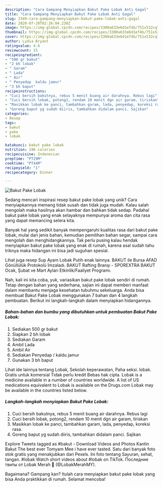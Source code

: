 ```yaml
---
description: "Cara Gampang Menyiapkan Bakut Pake Lobak Anti Gagal"
title: "Cara Gampang Menyiapkan Bakut Pake Lobak Anti Gagal"
slug: 3349-cara-gampang-menyiapkan-bakut-pake-lobak-anti-gagal
date: 2020-07-28T02:26:04.230Z
image: https://img-global.cpcdn.com/recipes/3300a633e6d1ef4b/751x532cq70/bakut-pake-lobak-foto-resep-utama.jpg
thumbnail: https://img-global.cpcdn.com/recipes/3300a633e6d1ef4b/751x532cq70/bakut-pake-lobak-foto-resep-utama.jpg
cover: https://img-global.cpcdn.com/recipes/3300a633e6d1ef4b/751x532cq70/bakut-pake-lobak-foto-resep-utama.jpg
author: Lydia Bryant
ratingvalue: 4.6
reviewcount: 15
recipeingredient:
- "500 gr bakut"
- "2 bh lobak"
- " Garam"
- " Lada"
- " Air"
- " Penyedap  kaldu jamur"
- "3 bh baput"
recipeinstructions:
- "Cuci bersih bakutnya, rebus 5 menit buang air darahnya. Rebus lagi"
- "Cuci bersih lobak, potong2, rendam 10 menit dgn air garam, tiriskan"
- "Masikkan lobak ke panci, tambahkan garam, lada, penyedap, koreksi rasa."
- "Goreng baput yg sudah diiris, tambahkan didalam panci. Sajikan"
categories:
- Resep
tags:
- bakut
- pake
- lobak

katakunci: bakut pake lobak 
nutrition: 196 calories
recipecuisine: Indonesian
preptime: "PT29M"
cooktime: "PT44M"
recipeyield: "1"
recipecategory: Dinner

---
```



![Bakut Pake Lobak](https://img-global.cpcdn.com/recipes/3300a633e6d1ef4b/751x532cq70/bakut-pake-lobak-foto-resep-utama.jpg)

Sedang mencari inspirasi resep bakut pake lobak yang unik? Cara menyiapkannya memang tidak susah dan tidak juga mudah. Kalau salah mengolah maka hasilnya akan hambar dan bahkan tidak sedap. Padahal bakut pake lobak yang enak selayaknya mempunyai aroma dan cita rasa yang dapat memancing selera kita.

Banyak hal yang sedikit banyak mempengaruhi kualitas rasa dari bakut pake lobak, mulai dari jenis bahan, kemudian pemilihan bahan segar, sampai cara mengolah dan menghidangkannya. Tak perlu pusing kalau hendak menyiapkan bakut pake lobak yang enak di rumah, karena asal sudah tahu triknya maka hidangan ini bisa jadi suguhan spesial.

Lihat juga resep Sup Ayam Lobak Putih enak lainnya. BAKUT ile Bursa AFAD Gönüllülük Protokolü İmzaladı. BAKUT Rafting Branşı - SPOREXTRA BAKUT Ocak, Şubat ve Mart Ayları Etkinlik/Faaliyet Programı.


Nah, kali ini kita coba, yuk, variasikan bakut pake lobak sendiri di rumah. Tetap dengan bahan yang sederhana, sajian ini dapat memberi manfaat dalam membantu menjaga kesehatan tubuhmu sekeluarga. Anda bisa membuat Bakut Pake Lobak menggunakan 7 bahan dan 4 langkah pembuatan. Berikut ini langkah-langkah dalam menyiapkan hidangannya.

<!--inarticleads1-->

##### Bahan-bahan dan bumbu yang dibutuhkan untuk pembuatan Bakut Pake Lobak:

1. Sediakan 500 gr bakut
1. Siapkan 2 bh lobak
1. Sediakan  Garam
1. Ambil  Lada
1. Ambil  Air
1. Sediakan  Penyedap / kaldu jamur
1. Gunakan 3 bh baput


Lihat ide lainnya tentang Lobak, Sekolah keperawatan, Paha seksi. lobak. Gratis untuk komersial Tidak perlu kredit Bebas hak cipta. Lobak is a medicine available in a number of countries worldwide. A list of US medications equivalent to Lobak is available on the Drugs.com Lobak may be available in the countries listed below. 

<!--inarticleads2-->

##### Langkah-langkah menyiapkan Bakut Pake Lobak:

1. Cuci bersih bakutnya, rebus 5 menit buang air darahnya. Rebus lagi
1. Cuci bersih lobak, potong2, rendam 10 menit dgn air garam, tiriskan
1. Masikkan lobak ke panci, tambahkan garam, lada, penyedap, koreksi rasa.
1. Goreng baput yg sudah diiris, tambahkan didalam panci. Sajikan


Explore Tweets tagged as #bakut - Download Videos and Photos Kantin Bakut The best ever Tomyam Mee i have ever tasted. Satu dari banyak foto stok gratis yang menakjubkan dari Pexels. Ini foto tentang Sayuran, sehat, tangan. #lobak Watch short videos about #lobak on TikTok. Последние твиты от Lobak Merah 🥕 (@LobakMerahMY). 

Bagaimana? Gampang kan? Itulah cara menyiapkan bakut pake lobak yang bisa Anda praktikkan di rumah. Selamat mencoba!
